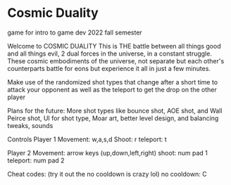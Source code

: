 # Cosmic Duality
 game for intro to game dev 2022 fall semester 


Welcome to COSMIC DUALITY
	This is THE battle between all things good and all things evil, 2 dual forces in the universe, in a constant struggle.
These cosmic embodiments of the universe, not separate but each other's counterparts battle for eons but experience it all in just a few
minutes. 

Make use of the randomized shot types that change after a short time to attack your opponent as well as the teleport to get the drop on the other player

Plans for the future: More shot types like bounce shot, AOE shot, and Wall Peirce shot, UI for shot type, Moar art, better level design, and balancing tweaks, sounds

Controls
Player 1
Movement: w,a,s,d
Shoot: r
teleport: t

Player 2
Movement: arrow keys (up,down,left,right)
shoot: num pad 1
teleport: num pad 2

Cheat codes: (try it out the no cooldown is crazy lol)
no cooldown: C